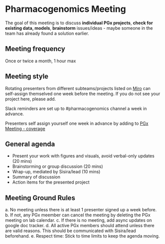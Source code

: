 # Pharmacogenomics Meeting

The goal of this meeting is to discuss **individual PGx projects**, **check for existing data, models**, **brainstorm** issues/ideas - maybe someone in the team has already found a solution earlier. 

## Meeting frequency
Once or twice a month, 1 hour max

## Meeting style
Rotating presenters from different subteams/projects listed on [Miro](https://miro.com/app/board/uXjVM3E5M-0=/?share_link_id=948374782430) can self-assign themselved one week before the meeting. If you do not see your project here, please add.

Slack reminders are set up to #pharmacogenomics channel a week in advance.

Presenters self assign yourself one week in advance by adding to [PGx Meeting - coverage](https://docs.google.com/document/d/1K6ncKURTKOyaQLLiMnt-Nbdks125dAMb3cHGcC4h6-c/edit?usp=sharing)

## General agenda
 - Present your work with figures and visuals, avoid verbal-only updates (20 mins)
 - Brainstorming or group discussion (20 mins)
 - Wrap-up, mediated by Sisira/lead (10 mins)
 - Summary of discussion
 - Action items for the presented project

## Meeting Ground Rules
a. No meeting unless there is at least 1 presenter signed up a week before. 
b. If not, any PGx meember can cancel the meeting by deleting the PGx meeting on lab calendar.
c. If there is no meeting, add async updates on google doc tracker.
d. All active PGx members should attend unless there are valid reasons. This should be communicated with Sisira/lead beforehand.
e. Respect time: Stick to time limits to keep the agenda moving.